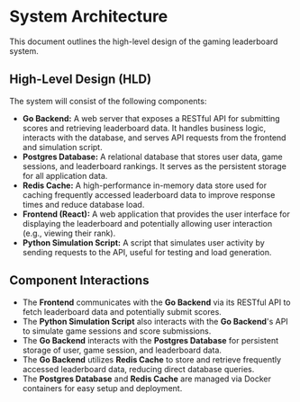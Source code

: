 # System Architecture

This document outlines the high-level design of the gaming leaderboard system.

## High-Level Design (HLD)

The system will consist of the following components:

*   **Go Backend:** A web server that exposes a RESTful API for submitting scores and retrieving leaderboard data. It handles business logic, interacts with the database, and serves API requests from the frontend and simulation script.
*   **Postgres Database:** A relational database that stores user data, game sessions, and leaderboard rankings. It serves as the persistent storage for all application data.
*   **Redis Cache:** A high-performance in-memory data store used for caching frequently accessed leaderboard data to improve response times and reduce database load.
*   **Frontend (React):** A web application that provides the user interface for displaying the leaderboard and potentially allowing user interaction (e.g., viewing their rank).
*   **Python Simulation Script:** A script that simulates user activity by sending requests to the API, useful for testing and load generation.

## Component Interactions

*   The **Frontend** communicates with the **Go Backend** via its RESTful API to fetch leaderboard data and potentially submit scores.
*   The **Python Simulation Script** also interacts with the **Go Backend**'s API to simulate game sessions and score submissions.
*   The **Go Backend** interacts with the **Postgres Database** for persistent storage of user, game session, and leaderboard data.
*   The **Go Backend** utilizes **Redis Cache** to store and retrieve frequently accessed leaderboard data, reducing direct database queries.
*   The **Postgres Database** and **Redis Cache** are managed via Docker containers for easy setup and deployment.
